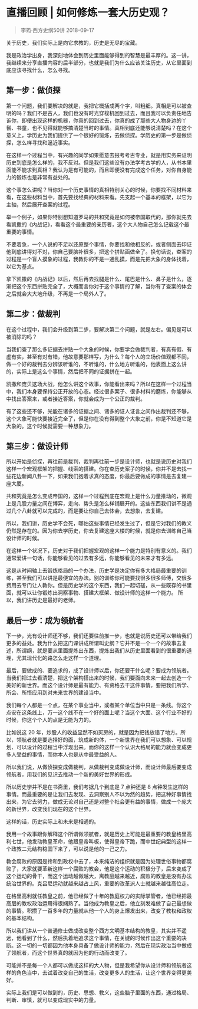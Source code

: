 # 直播回顾 | 如何修炼一套大历史观？
> 李筠·西方史纲50讲
2018-09-17

关于历史，我们实际上是向它求教的，历史是无尽的宝藏。

我是政治学出身，我深刻地体会到历史里面能够得到的智慧是最丰厚的。这一讲，我继续来分享直播内容的后半部分，也就是我们为什么应该关注历史，从它里面到底应该寻找什么，怎么寻找。

## 第一步：做侦探
第一个问题，我们要解决的就是，我把它概括成两个字，叫粗细。真相是可以被查明的吗？我们不是古人，我们也没有时光穿梭机回到过去，而且我可以负责任地告诉你，即便出现这样的机器，你真的回到过去，你真的成了那些大人物身边的丫鬟、书童，也不见得就能够搞清楚当时的事情。真相到底还能够说清楚吗？在这个意义上，学历史为我们提供了一个很好的锻炼，去做侦探。学历史的第一步是做侦探，怎么样寻找和逼近事实。

在这样一个过程当中，有兴趣的同学如果愿意去报考考古专业，就是用实务来证明历史到底是怎么样的，我不反对。但是我们这些没有办法学考古学的人，从书本里面能不能求到真相？我认为是有可能的，而且即便没有完成这个任务，对你自身能力的锻炼也是非常有益处的。

这个事怎么讲呢？当你对一个历史事情的真相特别关心的时候，你要找不同材料来看，在这些材料当中，首先要找经典的材料来看。先支起一个基本的框架，以它为主轴，然后展开查案的过程。

举一个例子，如果你特别想知道罗马的共和究竟是如何被帝国取代的，那你就先去看凯撒的《内战记》，看看这个最重要的亲历者，这个大人物自己怎么记载这个最重要的事情。

不要着急，一个人说的不足以还原整个事情，你要找和他相反的，或者侧面去印证他到底讲得对不对，你自己要脑补很多，把这个拼贴画做全了。换句话说，查案的过程是一个盲人摸象的过程，我教你的不是一通乱摸，而是先把大象的身体找着，以它为基点。

拿下凯撒的《内战记》以后，然后再去找腿是什么、尾巴是什么、鼻子是什么，逐渐把这个东西拼贴完全了，大概而言你对于这个事情的了解，当你有了查案的体会之后就会大大地升级，不再是一个局外人了。

## 第二步：做裁判
在这个过程中，我们会升级到第二步，要解决第二个问题，就是左右。偏见是可以被消除的吗？

当我们查了那么多证据去拼贴一个大象的时候，你要学会做裁判者，有真有假、有虚有实，甚至有对有错，他故意要那样写，为什么？每个人的立场价值观都不同，做一个好的裁判去分辨该听谁的，不听谁的，什么地方听谁的，他表面上这么讲的，实际上是这么个事情，然后把不同的证据拼在一起。

凯撒和庞贝这场大战，他怎么讲这个故事，你能看出来吗？所以在这样一个过程当中，我们本身要保持公正开放的心态。经过很多案子、很多材料的磨炼，你能够从中找出答案来，或者接近答案，你就会成为一个公正的裁判。

有了这些还不够，光能在诸多的证据之间、诸多的证人证言之间作出裁判还不够，这个大象可能快要接近完全了，但是你在没有得到整个大象之前，你是不知道它是大象的。这个时候就需要一种想象力。

## 第三步：做设计师
所以开始是侦探，再往前是裁判，裁判再往前一步是设计师，也就是说历史对我们这样一个宏观框架的把握、线索的搭建。你在查历史案子的时候，你并不是去找一些花边新闻八卦一下，如果我们抱着求真的态度，你最后要做成的事情是去复建一座大厦。

共和究竟是怎么变成帝国的，这样一个过程到底在宏观上是什么力量推动的，微观上是几股力量之间在博弈，走向、势头是怎么样铺展开的。这些东西我们讲不是通过几个八卦就可以完成的，而是要让你自己去体会，去想象，去复建。

所以，我们讲，历史学不会死，哪怕这些事情已经发生过了，但是它对我们的教义仍然是存在的。因为你去学历史，你去复建这座大楼的时候，就是你去训练自己当设计师的时候。

在这样一个状况下，历史对于我们把握宏观的这样一个能力是特别有意义的。我们通常爱讲一句话，你能够看见的过去有多远，你能够看见的未来才有多远。

这是从时间轴上去锻炼格局的一个办法，历史学是决定你有多大格局最重要的训练，甚至我们可以讲是最便宜的办法。别的训练你可能要找很多很多师傅，交很多费用去专门让人教你。但是历史学的这个东西，我们一起切磋，从一些既存的书里面，就可以让你锻炼出洞察事物、搭建大框架、做设计师的这样一个能力。 所以，我们讲历史是最好的老师。

## 最后一步：成为领航者
下一步，光有设计师还不够，我们还要往前推一步，也就是说历史还可以带给我们更多的益处。我为什么把这门课讲成所谓叫史纲？它并不是一个一个的故事去复述，所谓纲，就是要从里面提炼出东西，提炼出我们从历史里面看到的很重要的道理，尤其现代化的路怎么走这样一个道理。

最后，要做成的、要追求的，成了设计师以后，你还要干什么呢？要成为领航者。当我们把过去看清楚，把这个架构搭出来的时候，我们要面向未来一起去创造一个美好的新世界。而这个设计师是最有能力、有资格去干这件事情，要把我们所学、所会、所悟应用到对未来世界的建设当中。

我们每个人都是一个点，在某个事业当中，或者某个单位当中只是一条线。你这个点安在这条线上，万一这个线不在一个好的面上呢？当这个大面、这个行业不好的时候，你这个个人的点是无能为力的。

比如说这 20 年，炒股人的收益显然不如买房的，就是因为把钱放错了地方。所以，领航者就是要选择好的面，筑成新的体，一个新世界在我们可以想象、可以规划、可以设计的过程当中浮现出来。而你的这样一个认识大格局的能力就会变成更多人受益的事情，而你本人也是从中最受益的人。

所以我们说，从做侦探变成做裁判，从做裁判变成做设计师，而设计师最后要变成领航者，用我们的见识去推动一个新的美好世界的形成。

所以历史学并不是在书斋里，我们考据几个到底是 7 点钟还是 8 点钟发生这样的事情。而最重要的是让我们去发现、去洞察别人不以为然的趋势，把这种好事情找出来，为它去努力，做成无论对自己还是对整个社会更有益的事情，做成一个庞大的新世界，改变我们现在的这个世界。

这样的话，历史实际上和未来是相通的。

我用一个故事跟你解释这个所谓做领航者，就是历史上可能是最重要的教皇格里高利七世，他发动教皇革命，他跟皇帝叫板，使得皇帝下跪，而中世纪典型的这样一个政教二元结构稳固下来了，可以说是他的一己之力。

教会腐败的原因是搀和到政权中去了，本来纯洁的组织就是因为处理世俗事物都腐败了，大家就要革新这样一个腐败的教会，他是这个运动的积极分子，后来变成了这个运动的骨干，而这个运动越做越大，离教庭越来越近，腐败的教皇是没有办法统治世界的。克吕尼运动就越来越占上风，重要的改革派人士就越来越往高位走。

在格里高利就任教皇之前，他已经做了十年的教庭权力的实际掌管者，他已经把最高层的教权政治运用得很娴熟了。当他成为教皇之后，他立刻发难做了自己最想做的事情。积攒了一百多年的力量就从他一个人的身上爆发出来，改变了教权和政权的基本结构。

所以我们讲从一个普通修士做成改变整个西方文明基本结构的教皇，其实并不遥远，他看到了什么，然后执着地追求这个事情，在关键的时候作出这个重要的决断。这一切的一切都因为他本身具备了做设计师的能力，然后在现实政治当中做成了领航者，而这个世界真的就因为他的行动而改变了。

可能并不是每一个人都可以做成这样的大人物，但是我希望你从设计师和领航者这样的角色当中，去试着改变自己的生活，改变更多人的生活，让这个世界变得更美好。

实际上我们是可以做到的，历史、思想、教义，这些脑子里面的东西，通过格局、判断、审慎，就可以变成现实中的力量。




